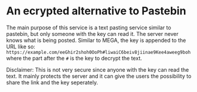 # An ecrypted alternative to Pastebin

The main purpose of this service is a text pasting service similar to pastebin, but only someone with the key can read it. The server never knows what is being posted.
Similar to MEGA, the key is appended to the URL like so: `https://example.com/eeGhir2shoh0OoPh#liwaiC6beiv8jiinae9Kee4aweeg9boh` where the part after the `#` is the key to decrypt the text. 

Disclaimer: This is not very secure since anyone with the key can read the text. It mainly protects the server and it can give the users the possibility to share the link and the key seperately.
